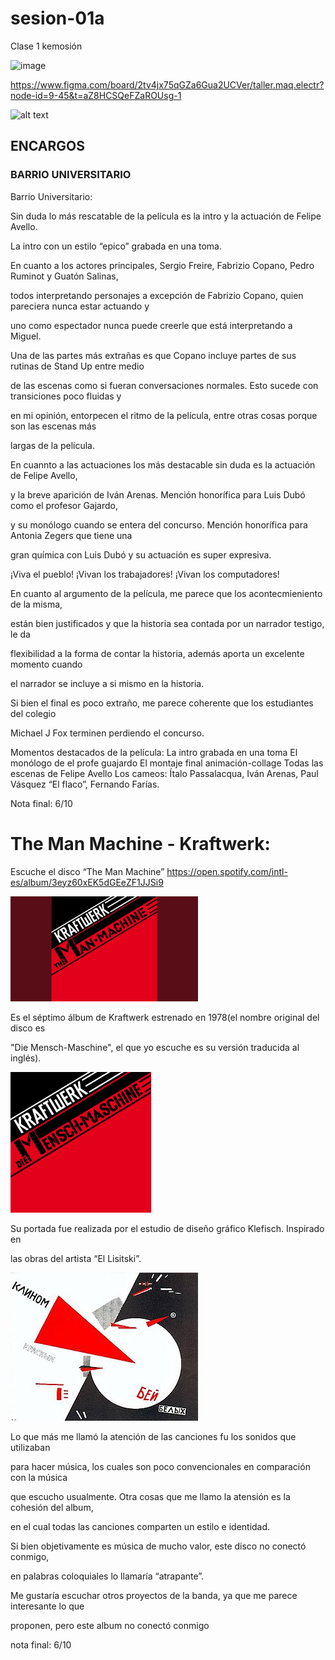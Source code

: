 # sesion-01a

Clase 1 kemosión

![image](https://github.com/user-attachments/assets/60ea94ea-d153-4ae9-a926-19c0af8f4403)

https://www.figma.com/board/2tv4jx75qGZa6Gua2UCVer/taller.maq.electr?node-id=9-45&t=aZ8HCSQeFZaROUsg-1

![alt text](tme-c1-links.png)


## ENCARGOS 

### BARRIO UNIVERSITARIO

Barrio Universitario:
 
Sin duda lo más rescatable de la película es la intro y la actuación de Felipe Avello.

La intro con un estilo “epico” grabada en una toma. 

En cuanto a los actores principales, Sergio Freire, Fabrizio Copano, Pedro Ruminot y Guatón Salinas,

todos interpretando personajes a excepción de Fabrizio Copano, quien pareciera nunca estar actuando y

uno como espectador nunca puede creerle que está interpretando a Miguel.

Una de las partes más extrañas es que Copano incluye partes de sus rutinas de Stand Up entre medio

de las escenas como si fueran conversaciones normales. Esto sucede con transiciones poco fluidas y

en mi opinión, entorpecen el ritmo de la película, entre otras cosas porque son las escenas más

largas de la película.

En cuannto a las actuaciones los más destacable sin duda es la actuación de Felipe Avello,

y la breve aparición de Iván Arenas. Mención honorífica para Luis Dubó como el profesor Gajardo,

y su monólogo cuando se entera del concurso. Mención honorífica para Antonia Zegers que tiene una

gran química con Luis Dubó y su actuación es super expresiva.

¡Viva el pueblo! ¡Vivan los trabajadores! ¡Vivan los computadores!

En cuanto al argumento de la película, me parece que los acontecmieniento de la misma,

están bien justificados y que la historia sea contada por un narrador testigo, le da

flexibilidad a la forma de contar la historia, además aporta un excelente momento cuando

el narrador se incluye a si mismo en la historia. 

Si bien el final es poco extraño, me parece coherente que los estudiantes del colegio

Michael J Fox terminen perdiendo el concurso.


Momentos destacados de la película: 
La intro grabada en una toma
El monólogo de el profe guajardo
El montaje final animación-collage
Todas las escenas de Felipe Avello
Los cameos: Ítalo Passalacqua, Iván Arenas, Paul Vásquez “El flaco”, Fernando Farías.

Nota final: 6/10

# The Man Machine - Kraftwerk:

Escuche el disco “The Man Machine”
https://open.spotify.com/intl-es/album/3eyz60xEK5dGEeZF1JJSi9 

![alt text](TheManMachine.png)

Es el séptimo álbum de Kraftwerk estrenado en 1978(el nombre original del disco es

"Die Mensch-Maschine", el que yo escuche es su versión traducida al inglés).

![alt text](TheManMachine-og.png)

Su portada fue realizada por el estudio de diseño gráfico Klefisch. Inspirado en

las obras del artista “El Lisitski”. 

![alt text](lisitski.jpg)

Lo que más me llamó la atención de las canciones fu los sonidos que utilizaban

para hacer música, los cuales son poco convencionales en comparación con la música

que escucho usualmente. Otra cosas que me llamo la atensión es la cohesión del album,

en el cual todas las canciones comparten un estilo e identidad. 

Si bien objetivamente es música de mucho valor, este disco no conectó conmigo,

en palabras coloquiales lo llamaría “atrapante”. 

Me gustaría escuchar otros proyectos de la banda, ya que me parece interesante lo que

proponen, pero este album no conectó conmigo

nota final: 6/10
